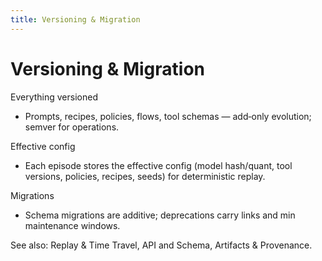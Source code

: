 ```yaml
---
title: Versioning & Migration
---
```


# Versioning & Migration

Everything versioned
- Prompts, recipes, policies, flows, tool schemas — add‑only evolution; semver for operations.

Effective config
- Each episode stores the effective config (model hash/quant, tool versions, policies, recipes, seeds) for deterministic replay.

Migrations
- Schema migrations are additive; deprecations carry links and min maintenance windows.

See also: Replay & Time Travel, API and Schema, Artifacts & Provenance.

